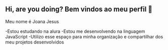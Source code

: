 ##  Hi, are you doing? Bem vindos ao meu perfil 💫

Meu nome é Joana Jesus

-Estou estudando na alura
-Estou me desenvolvendo na linguagem JavaScript
-Utilizo esse espaço para minha organização e compartilhar dos meu projetos desenvolvidos
